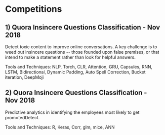 # Competitions

## 1) Quora Insincere Questions Classification - Nov 2018
Detect toxic content to improve online conversations. A key challenge is to weed out insincere questions -- those founded upon false premises, or that intend to make a statement rather than look for helpful answers.

Tools and Techniques: NLP, Torch, CLR, Attention, GRU, Capsules, RNN, LSTM, Bidirectional, Dynamic Padding, Auto Spell Correction, Bucket iteration, DeepMoji  

## 2) Quora Insincere Questions Classification - Nov 2018
Predictive analytics in identifying the employees most likely to get promotedDetect. 

Tools and Techniques: R, Keras, Corr, glm, mice, ANN  
